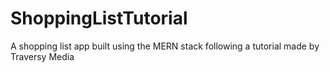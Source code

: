 # ShoppingListTutorial
A shopping list app built using the MERN stack following a tutorial made by Traversy Media